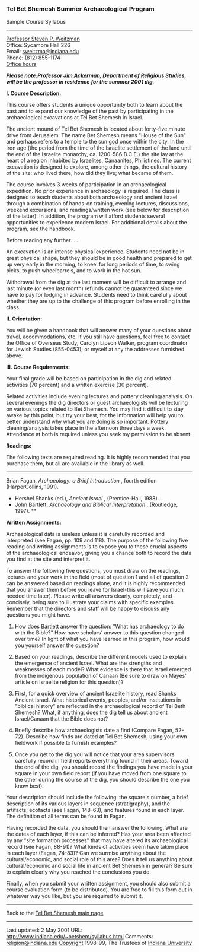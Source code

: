   

###  Tel Bet Shemesh Summer Archaeological Program  
Sample Course Syllabus

* * *

  
[ Professor Steven P.
Weitzman](http://www.indiana.edu/~relstud/facultyd.html#weitzman)  
Office: Sycamore Hall 226  
Email: [sweitzma@indiana.edu](mailto:sweitzma@indiana.edu)  
Phone: (812) 855-1174  
[ Office hours](http://www.indiana.edu/~relstud/fallhours.html#weitzman)  
  
_**Please note:[Professor Jim Ackerman](mailto:ackerman@indiana.edu),
Department of Religious Studies, will be the professor in residence for the
summer 2001 dig.**_  
  
**I. Course Description:**

This course offers students a unique opportunity both to learn about the past
and to expand our knowledge of the past by participating in the archaeological
excavations at Tel Bet Shemesh in Israel.

The ancient mound of Tel Bet Shemesh is located about forty-five minute drive
from Jerusalem. The name Bet Shemesh means "House of the Sun" and perhaps
refers to a temple to the sun god once within the city. In the Iron age (the
period from the time of the Israelite settlement of the land until the end of
the Israelite monarchy, ca. 1200-586 B.C.E.) the site lay at the heart of a
region inhabited by Israelites, Canaanites, Philistines. The current
excavation is designed to explore, among other things, the cultural history of
the site: who lived there; how did they live; what became of them.

The course involves 3 weeks of participation in an archaeological expedition.
No prior experience in archaeology is required. The class is designed to teach
students about both archaeology and ancient Israel through a combination of
hands-on training, evening lectures, discussions, weekend excursions, and
readings/written work (see below for description of the latter). In addition,
the program will afford students several opportunities to experience modern
Israel. For additional details about the program, see the handbook.

Before reading any further. . .

An excavation is an intense physical experience. Students need not be in great
physical shape, but they should be in good health and prepared to get up very
early in the morning, to kneel for long periods of time, to swing picks, to
push wheelbarrels, and to work in the hot sun.

Withdrawal from the dig at the last moment will be difficult to arrange and
last minute (or even last month) refunds cannot be guaranteed since we have to
pay for lodging in advance. Students need to think carefully about whether
they are up to the challenge of this program before enrolling in the class.

**II. Orientation:**

You will be given a handbook that will answer many of your questions about
travel, accommodations, etc. If you still have questions, feel free to contact
the Office of Overseas Study, Carolyn Lipson Walker, program coordinator for
Jewish Studies (855-0453); or myself at any the addresses furnished above.

**III. Course Requirements:**

Your final grade will be based on participation in the dig and related
activities (70 percent) and a written exercise (30 percent).

Related activities include evening lectures and pottery cleaning/analysis. On
several evenings the dig directors or guest archaeologists will be lecturing
on various topics related to Bet Shemesh. You may find it difficult to stay
awake by this point, but try your best, for the information will help you to
better understand why what you are doing is so important. Pottery
cleaning/analysis takes place in the afternoon three days a week. Attendance
at both is required unless you seek my permission to be absent.

**Readings:**

The following texts are required reading. It is highly recommended that you
purchase them, but all are available in the library as well.

  * **

Brian Fagan, _Archaeology: a Brief Introduction_ , fourth edition
(HarperCollins, 1991).

  * Hershel Shanks (ed.), _Ancient Israel_ , (Prentice-Hall, 1988). 
  * John Bartlett, _Archaeology and Biblical Interpretation_ , (Routledge, 1997). 
**

**Written Assignments:**

Archaeological data is useless unless it is carefully recorded and interpreted
(see Fagan, pp. 109 and 118). The purpose of the following five reading and
writing assignments is to expose you to these crucial aspects of the
archaeological endeavor, giving you a chance both to record the data you find
at the site and interpret it.

To answer the following five questions, you must draw on the readings,
lectures and your work in the field (most of question 1 and all of question 2
can be answered based on readings alone, and it is highly recommended that you
answer them before you leave for Israel-this will save you much needed time
later). Please write all answers clearly, completely, and concisely, being
sure to illustrate your claims with specific examples. Remember that the
directors and staff will be happy to discuss any questions you might have.

1) How does Bartlett answer the question: "What has archaeology to do with the
Bible?" How have scholars' answer to this question changed over time? In light
of what you have learned in this program, how would you yourself answer the
question?

2) Based on your readings, describe the different models used to explain the
emergence of ancient Israel. What are the strengths and weaknesses of each
model? What evidence is there that Israel emerged from the indigenous
population of Canaan (Be sure to draw on Mayes' article on Israelite religion
for this question)?

3) First, for a quick overview of ancient Israelite history, read Shanks
Ancient Israel. What historical events, peoples, and/or institutions in
"biblical history" are reflected in the archaeological record of Tel Beth
Shemesh? What, if anything, does the dig tell us about ancient Israel/Canaan
that the Bible does not?

4) Briefly describe how archaeologists date a find (Compare Fagan, 52-72).
Describe how finds are dated at Tel Bet Shemesh, using your own fieldwork if
possible to furnish examples?

5) Once you get to the dig you will notice that your area supervisors
carefully record in field reports everything found in their areas. Toward the
end of the dig, you should record the findings you have made in your square in
your own field report (if you have moved from one square to the other during
the course of the dig, you should describe the one you know best).

Your description should include the following: the square's number, a brief
description of its various layers in sequence (stratigraphy), and the
artifacts, ecofacts (see Fagan, 148-63), and features found in each layer. The
definition of all terms can be found in Fagan.

Having recorded the data, you should then answer the following. What are the
dates of each layer, if this can be inferred? Has your area been affected by
any "site formation processes" that may have altered its archaeological record
(see Fagan, 88-91)? What kinds of activities seem have taken place in each
layer (Fagan, 74-83)? Can we surmise anything about the cultural/economic, and
social role of this area? Does it tell us anything about cultural/economic and
social life in ancient Bet Shemesh in general? Be sure to explain clearly why
you reached the conclusions you do.

Finally, when you submit your written assignment, you should also submit a
course evaluation form (to be distributed). You are free to fill this form out
in whatever way you like, but you are required to submit it.

* * *

Back to the [Tel Bet Shemesh main page](document-2.html)

* * *

Last updated: 2 May 2001 URL: http://www.indiana.edu/~betshem/syllabus.html
Comments: [religion@indiana.edu](mailto:religion@indiana.edu)
[Copyright](http://www.indiana.edu/copyright.html) 1998-99, The Trustees of
[Indiana University](http://www.indiana.edu/iub/)

